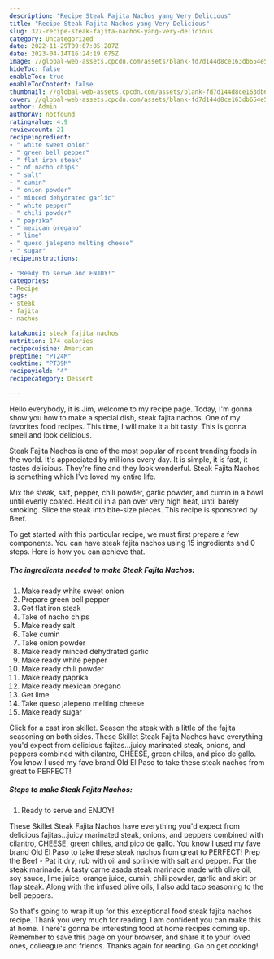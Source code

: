 ```yaml
---
description: "Recipe Steak Fajita Nachos yang Very Delicious"
title: "Recipe Steak Fajita Nachos yang Very Delicious"
slug: 327-recipe-steak-fajita-nachos-yang-very-delicious
category: Uncategorized
date: 2022-11-29T09:07:05.287Z
date: 2023-04-14T16:24:19.075Z
image: //global-web-assets.cpcdn.com/assets/blank-fd7d144d8ce163db654e5a02c40b08a2775adb7897d16e4062681dc7e1b2800f.png
hideToc: false
enableToc: true
enableTocContent: false
thumbnail: //global-web-assets.cpcdn.com/assets/blank-fd7d144d8ce163db654e5a02c40b08a2775adb7897d16e4062681dc7e1b2800f.png
cover: //global-web-assets.cpcdn.com/assets/blank-fd7d144d8ce163db654e5a02c40b08a2775adb7897d16e4062681dc7e1b2800f.png
author: Admin
authorAv: notfound
ratingvalue: 4.9
reviewcount: 21
recipeingredient:
- " white sweet onion"
- " green bell pepper"
- " flat iron steak"
- " of nacho chips"
- " salt"
- " cumin"
- " onion powder"
- " minced dehydrated garlic"
- " white pepper"
- " chili powder"
- " paprika"
- " mexican oregano"
- " lime"
- " queso jalepeno melting cheese"
- " sugar"
recipeinstructions:

- "Ready to serve and ENJOY!"
categories:
- Recipe
tags:
- steak
- fajita
- nachos

katakunci: steak fajita nachos 
nutrition: 174 calories
recipecuisine: American
preptime: "PT24M"
cooktime: "PT39M"
recipeyield: "4"
recipecategory: Dessert

---
```



Hello everybody, it is Jim, welcome to my recipe page. Today, I'm gonna show you how to make a special dish, steak fajita nachos. One of my favorites food recipes. This time, I will make it a bit tasty. This is gonna smell and look delicious.

Steak Fajita Nachos is one of the most popular of recent trending foods in the world. It's appreciated by millions every day. It is simple, it is fast, it tastes delicious. They're fine and they look wonderful. Steak Fajita Nachos is something which I've loved my entire life.

Mix the steak, salt, pepper, chili powder, garlic powder, and cumin in a bowl until evenly coated. Heat oil in a pan over very high heat, until barely smoking. Slice the steak into bite-size pieces. This recipe is sponsored by Beef.


To get started with this particular recipe, we must first prepare a few components. You can have steak fajita nachos using 15 ingredients and 0 steps. Here is how you can achieve that.

<!--inarticleads1-->

##### The ingredients needed to make Steak Fajita Nachos:

1. Make ready  white sweet onion
1. Prepare  green bell pepper
1. Get  flat iron steak
1. Take  of nacho chips
1. Make ready  salt
1. Take  cumin
1. Take  onion powder
1. Make ready  minced dehydrated garlic
1. Make ready  white pepper
1. Make ready  chili powder
1. Make ready  paprika
1. Make ready  mexican oregano
1. Get  lime
1. Take  queso jalepeno melting cheese
1. Make ready  sugar


Click for a cast iron skillet. Season the steak with a little of the fajita seasoning on both sides. These Skillet Steak Fajita Nachos have everything you&#39;d expect from delicious fajitas…juicy marinated steak, onions, and peppers combined with cilantro, CHEESE, green chiles, and pico de gallo. You know I used my fave brand Old El Paso to take these steak nachos from great to PERFECT! 

<!--inarticleads2-->

##### Steps to make Steak Fajita Nachos:


1. Ready to serve and ENJOY!

These Skillet Steak Fajita Nachos have everything you&#39;d expect from delicious fajitas…juicy marinated steak, onions, and peppers combined with cilantro, CHEESE, green chiles, and pico de gallo. You know I used my fave brand Old El Paso to take these steak nachos from great to PERFECT! Prep the Beef - Pat it dry, rub with oil and sprinkle with salt and pepper. For the steak marinade: A tasty carne asada steak marinade made with olive oil, soy sauce, lime juice, orange juice, cumin, chili powder, garlic and skirt or flap steak. Along with the infused olive oils, I also add taco seasoning to the bell peppers. 

So that's going to wrap it up for this exceptional food steak fajita nachos recipe. Thank you very much for reading. I am confident you can make this at home. There's gonna be interesting food at home recipes coming up. Remember to save this page on your browser, and share it to your loved ones, colleague and friends. Thanks again for reading. Go on get cooking!
